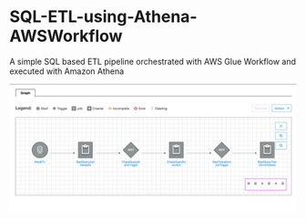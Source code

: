 # SQL-ETL-using-Athena-AWSWorkflow
A simple SQL based ETL pipeline orchestrated with AWS Glue Workflow and executed with Amazon Athena

![Solution Architecture](images/Workflow.png)
